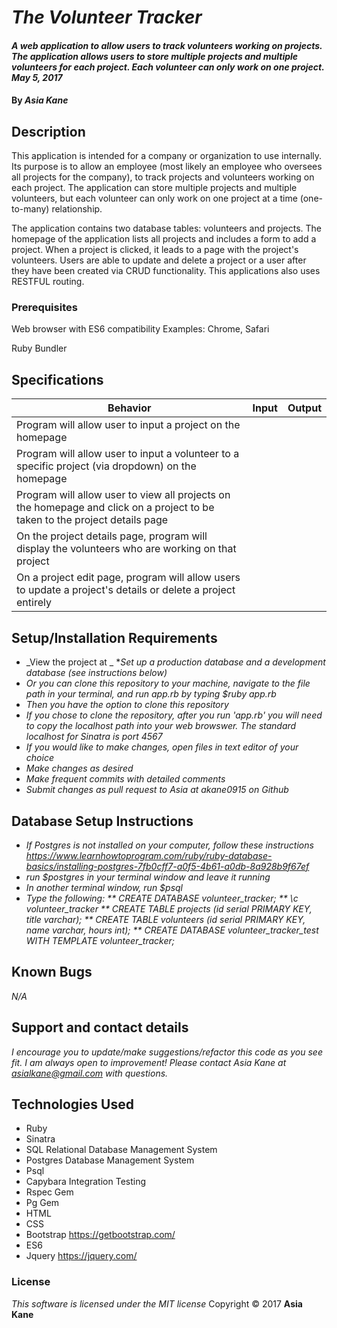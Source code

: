 # _The Volunteer Tracker_

#### _A web application to allow users to track volunteers working on projects.  The application allows users to store multiple projects and multiple volunteers for each project.  Each volunteer can only work on one project.   May 5, 2017_

#### By _**Asia Kane**_

## Description

This application is intended for a company or organization to use internally.  Its purpose is to allow an employee (most likely an employee who oversees all projects for the company), to track projects and volunteers working on each project.  The application can store multiple projects and multiple volunteers, but each volunteer can only work on one project at a time (one-to-many) relationship.

The application contains two database tables: volunteers and projects. The homepage of the application lists all projects and includes a form to add a project.  When a project is clicked, it leads to a page with the project's volunteers.  Users are able to update and delete a project or a user after they have been created via CRUD functionality.  This applications also uses RESTFUL routing.

### Prerequisites

Web browser with ES6 compatibility
Examples: Chrome, Safari

Ruby
Bundler

## Specifications
| Behavior |  Input   |  Output  |
|----------|:--------:|:--------:|
|Program will allow user to input a project on the homepage|||
|Program will allow user to input a volunteer to a specific project (via dropdown) on the homepage|||
|Program will allow user to view all projects on the homepage and click on a project to be taken to the project details page|||
|On the project details page, program will display the volunteers who are working on that project|||
|On a project edit page, program will allow users to update a project's details or delete a project entirely|||


## Setup/Installation Requirements

* _View the project at               _
*_Set up a production database and a development database (see instructions below)_
* _Or you can clone this repository to your machine, navigate to the file path in your terminal, and run app.rb by typing $ruby app.rb_
* _Then you have the option to clone this repository_
* _If you chose to clone the repository, after you run 'app.rb' you will need to copy the localhost path into your web browswer. The standard localhost for Sinatra is port 4567_
* _If you would like to make changes, open files in text editor of your choice_
* _Make changes as desired_
* _Make frequent commits with detailed comments_
* _Submit changes as pull request to Asia at akane0915 on Github_

## Database Setup Instructions
* _If Postgres is not installed on your computer, follow these instructions https://www.learnhowtoprogram.com/ruby/ruby-database-basics/installing-postgres-7fb0cff7-a0f5-4b61-a0db-8a928b9f67ef_
* _run $postgres in your terminal window and leave it running_
* _In another terminal window, run $psql_
* _Type the following:
** CREATE DATABASE volunteer_tracker;
** \c volunteer_tracker
** CREATE TABLE projects (id serial PRIMARY KEY, title varchar);
** CREATE TABLE volunteers (id serial PRIMARY KEY, name varchar, hours int);
** CREATE DATABASE volunteer_tracker_test WITH TEMPLATE volunteer_tracker;_

## Known Bugs
_N/A_

## Support and contact details
_I encourage you to update/make suggestions/refactor this code as you see fit. I am always open to improvement! Please contact Asia Kane at asialkane@gmail.com with questions._

## Technologies Used
* Ruby
* Sinatra
* SQL Relational Database Management System
* Postgres Database Management System
* Psql
* Capybara Integration Testing
* Rspec Gem
* Pg Gem
* HTML
* CSS
* Bootstrap https://getbootstrap.com/
* ES6
* Jquery https://jquery.com/


### License
*This software is licensed under the MIT license*
Copyright © 2017 **Asia Kane**
